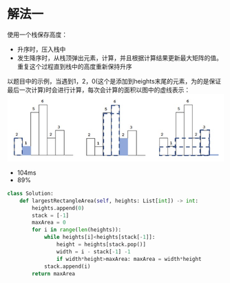 # 解法一

使用一个栈保存高度：

- 升序时，压入栈中
- 发生降序时，从栈顶弹出元素，计算，并且根据计算结果更新最大矩阵的值。重复这个过程直到栈中的高度重新保持升序

以题目中的示例，当遇到1，2，0(这个是添加到heights末尾的元素，为的是保证最后一次计算)时会进行计算，每次会计算的面积以图中的虚线表示：
![so](./../img/leetcode-84-2.png)

- 104ms
- 89%

```python
class Solution:
    def largestRectangleArea(self, heights: List[int]) -> int:
        heights.append(0)
        stack = [-1]
        maxArea = 0
        for i in range(len(heights)):
            while heights[i]<heights[stack[-1]]:
                height = heights[stack.pop()]
                width = i - stack[-1] -1
                if width*height>maxArea: maxArea = width*height
            stack.append(i)
        return maxArea
```